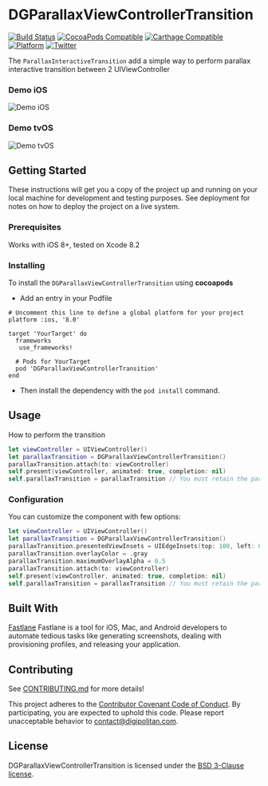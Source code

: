 DGParallaxViewControllerTransition
=================================

[![Build Status](https://travis-ci.org/Digipolitan/parallax-view-controller-transition-swift.svg?branch=master)](https://travis-ci.org/Digipolitan/parallax-view-controller-transition-swift)
[![CocoaPods Compatible](https://img.shields.io/cocoapods/v/DGParallaxViewControllerTransition.svg)](https://img.shields.io/cocoapods/v/DGParallaxViewControllerTransition.svg)
[![Carthage Compatible](https://img.shields.io/badge/Carthage-compatible-4BC51D.svg?style=flat)](https://github.com/Carthage/Carthage)
[![Platform](https://img.shields.io/cocoapods/p/DGParallaxViewControllerTransition.svg?style=flat)](http://cocoadocs.org/docsets/DGParallaxViewControllerTransition)
[![Twitter](https://img.shields.io/badge/twitter-@Digipolitan-blue.svg?style=flat)](http://twitter.com/Digipolitan)

The `ParallaxInteractiveTransition` add a simple way to perform parallax interactive transition between 2 UIViewController

### Demo iOS

![Demo iOS](https://github.com/Digipolitan/parallax-view-controller-transition-swift/blob/develop/Screenshots/ios_capture.gif?raw=true "Demo iOS")

### Demo tvOS

![Demo tvOS](https://github.com/Digipolitan/parallax-view-controller-transition-swift/blob/develop/Screenshots/tvos_capture.gif?raw=true "Demo tvOS")


## Getting Started

These instructions will get you a copy of the project up and running on your local machine for development and testing purposes. See deployment for notes on how to deploy the project on a live system.

### Prerequisites

Works with iOS 8+, tested on Xcode 8.2

### Installing

To install the `DGParallaxViewControllerTransition` using **cocoapods**

- Add an entry in your Podfile  

```
# Uncomment this line to define a global platform for your project
platform :ios, '8.0'

target 'YourTarget' do
  frameworks
   use_frameworks!

  # Pods for YourTarget
  pod 'DGParallaxViewControllerTransition'
end
```

- Then install the dependency with the `pod install` command.

## Usage

How to perform the transition

```swift
let viewController = UIViewController()
let parallaxTransition = DGParallaxViewControllerTransition()
parallaxTransition.attach(to: viewController)
self.present(viewController, animated: true, completion: nil)
self.parallaxTransition = parallaxTransition // You must retain the parallax transition
```

### Configuration

You can customize the component with few options:

```swift
let viewController = UIViewController()
let parallaxTransition = DGParallaxViewControllerTransition()
parallaxTransition.presentedViewInsets = UIEdgeInsets(top: 100, left: 0, bottom: 0, right: 0)
parallaxTransition.overlayColor = .gray
parallaxTransition.maximumOverlayAlpha = 0.5
parallaxTransition.attach(to: viewController)
self.present(viewController, animated: true, completion: nil)
self.parallaxTransition = parallaxTransition // You must retain the parallax transition
```

## Built With

[Fastlane](https://fastlane.tools/)
Fastlane is a tool for iOS, Mac, and Android developers to automate tedious tasks like generating screenshots, dealing with provisioning profiles, and releasing your application.

## Contributing

See [CONTRIBUTING.md](CONTRIBUTING.md) for more details!

This project adheres to the [Contributor Covenant Code of Conduct](CODE_OF_CONDUCT.md).
By participating, you are expected to uphold this code. Please report
unacceptable behavior to [contact@digipolitan.com](mailto:contact@digipolitan.com).

## License

DGParallaxViewControllerTransition is licensed under the [BSD 3-Clause license](LICENSE).
